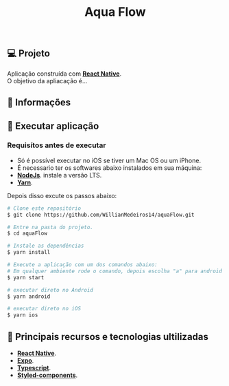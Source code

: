 <h1 align="center">
  Aqua Flow
</h1>

<br>

## 💻 Projeto

Aplicação construída com **[React Native](https://reactnative.dev/)**. <br />
O objetivo da apliacação é...

## 🚀 Informações

## 🎲 Executar aplicação

### Requisítos antes de executar

- Só é possível executar no iOS se tiver um Mac OS ou um iPhone.
- É necessario ter os softwares abaixo instalados em sua máquina:
- **[NodeJs](https://nodejs.org/en)**. instale a versão LTS.
- **[Yarn](https://classic.yarnpkg.com/lang/en/docs/install/#windows-stable)**.

Depois disso excute os passos abaixo:

```bash
# Clone este repositório
$ git clone https://github.com/WillianMedeiros14/aquaFlow.git

# Entre na pasta do projeto.
$ cd aquaFlow

# Instale as dependências
$ yarn install

# Execute a aplicação com um dos comandos abaixo:
# Em qualquer ambiente rode o comando, depois escolha "a" para android ou "i" para ios
$ yarn start

# executar direto no Android
$ yarn android

# executar direto no iOS
$ yarn ios

```

## 🚀 Principais recursos e tecnologias ultilizadas

- **[React Native](https://reactnative.dev/)**.
- **[Expo](https://docs.expo.dev/)**.
- **[Typescript](https://www.typescriptlang.org/)**.
- **[Styled-components](https://styled-components.com/docs)**.
